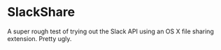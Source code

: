 # SlackShare

A super rough test of trying out the Slack API using an OS X file sharing extension. Pretty ugly.
